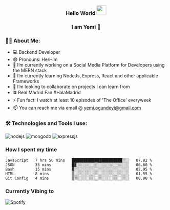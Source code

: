 ### <h3 align="center"> Hello World <img src="https://user-images.githubusercontent.com/42378118/110234147-e3259600-7f4e-11eb-95be-0c4047144dea.gif" width="30"></h2>
<h3 align="center"> I am Yemi 🐻 </h2>

### 🧔‍♂️ About Me:
- 💻 Backend Developer
- 😄 Pronouns: He/Him
- 🔭 I’m currently working on a Social Media Platform for Developers using the MERN stack
- 🌱 I’m currently learning NodeJs, Express, React and other applicable Frameworks
- 👯 I’m looking to collaborate on projects I can learn from
- ⚽ Real Madrid Fan #HalaMadrid
- ⚡ Fun fact: I watch at least 10 episodes of 'The Office' everyweek
- 📫 You can reach me via email @ yemi.ogundeyi@gmail.com


### :hammer_and_wrench: Technologies and Tools I use:
<p align = "left"/>
<img alt="nodejs" src="https://img.shields.io/badge/Node.js-43853D?style=for-the-badge&logo=node.js&logoColor=white"/>
<img alt="mongodb" src="https://img.shields.io/badge/MongoDB-4EA94B?style=for-the-badge&logo=mongodb&logoColor=white"/>
<img alt =expressjs src= "https://img.shields.io/badge/Express.js-404D59?style=for-the-badge"/>

### How I spent my time
<!--START_SECTION:waka-->
```text
JavaScript   7 hrs 50 mins   ██████████████████████░░░   87.82 % 
JSON         35 mins         █▓░░░░░░░░░░░░░░░░░░░░░░░   06.60 % 
Bash         15 mins         ▓░░░░░░░░░░░░░░░░░░░░░░░░   02.95 % 
HTML         8 mins          ▒░░░░░░░░░░░░░░░░░░░░░░░░   01.55 % 
Git Config   4 mins          ▒░░░░░░░░░░░░░░░░░░░░░░░░   00.90 % 
```
<!--END_SECTION:waka-->
### Currently Vibing to
![Spotify](https://spotify-github-readme.vercel.app/api/spotify)
